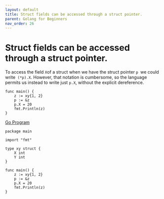 ```yaml
---
layout: default
title: Struct fields can be accessed through a struct pointer.
parent: Golang for Beginners
nav_order: 26
---
```



# Struct fields can be accessed through a struct pointer.

To access the field ``` X ```of a struct when we have the struct pointer ```p ```we could write``` (*p).X```.
However, that notation is cumbersome, so the language permits us instead to write just ```p.X```, without the explicit dereference.

```
func main() {
	z := xy{1, 2}
	p := &z
	p.X = 20
	fmt.Println(z)
}

```
[Go Program](https://play.golang.org/p/k0TOI-Ur2CN) 
```
package main

import "fmt"

type xy struct {
	X int
	Y int
}

func main() {
	z := xy{1, 2}
	p := &z
	p.X = 20
	fmt.Println(z)
}



```
